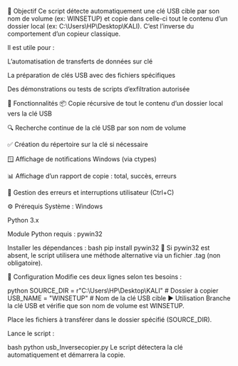 🎯 Objectif
Ce script détecte automatiquement une clé USB cible par son nom de volume (ex: WINSETUP) et copie dans celle-ci tout le contenu d’un dossier local (ex: C:\Users\HP\Desktop\KALI). C’est l’inverse du comportement d’un copieur classique.

Il est utile pour :

L’automatisation de transferts de données sur clé

La préparation de clés USB avec des fichiers spécifiques

Des démonstrations ou tests de scripts d’exfiltration autorisée

🧰 Fonctionnalités
📦 Copie récursive de tout le contenu d’un dossier local vers la clé USB

🔍 Recherche continue de la clé USB par son nom de volume

✅ Création du répertoire sur la clé si nécessaire

🪟 Affichage de notifications Windows (via ctypes)

📊 Affichage d’un rapport de copie : total, succès, erreurs

🧯 Gestion des erreurs et interruptions utilisateur (Ctrl+C)

⚙️ Prérequis
Système : Windows

Python 3.x

Module Python requis : pywin32

Installer les dépendances :
bash
pip install pywin32
📌 Si pywin32 est absent, le script utilisera une méthode alternative via un fichier .tag (non obligatoire).

📝 Configuration
Modifie ces deux lignes selon tes besoins :

python
SOURCE_DIR = r"C:\Users\HP\Desktop\KALI"  # Dossier à copier
USB_NAME = "WINSETUP"                     # Nom de la clé USB cible
▶️ Utilisation
Branche la clé USB et vérifie que son nom de volume est WINSETUP.

Place les fichiers à transférer dans le dossier spécifié (SOURCE_DIR).

Lance le script :

bash
python usb_Inversecopier.py
Le script détectera la clé automatiquement et démarrera la copie.
